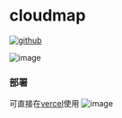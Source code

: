 # cloudmap
[![github](https://img.shields.io/badge/cloudmap-1.0.0-green.svg)]()  

![image](https://user-images.githubusercontent.com/16875621/127630661-0b84b9d8-dd30-4411-9348-68f15eadc264.png)

### 部署
可直接在[vercel](https://vercel.com/)使用
![image](https://user-images.githubusercontent.com/16875621/129688189-3773a5a7-af84-4ddb-b6be-e3afe62d5ce1.png)

